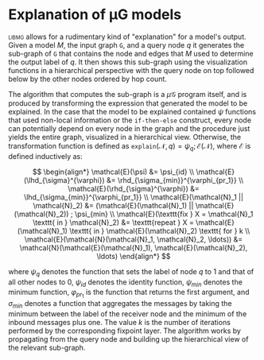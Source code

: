 # Explanation of μG models

<span style="font-variant:small-caps;">libmg</span> allows for a rudimentary kind of "explanation" for a model's output. Given a model $M$, the input graph
$\mathtt{G}$, and a query node $q$ it generates the sub-graph of $\mathtt{G}$ that contains the node and edges that $M$ used to determine the output label of $q$.
It then shows this sub-graph using the visualization functions in a hierarchical perspective with the query node on top followed below by the other nodes
ordered by hop count.

The algorithm that computes the sub-graph is a $\mu\mathcal{G}$ program itself, and is produced by transforming the expression that generated the model to be
explained. In the case that the model to be explained contained $\psi$ functions that used non-local information or the `if-then-else` construct,
every node can potentially depend on every node in the graph and the procedure just yields the entire graph, visualized in a hierarchical view. Otherwise,
the transformation function is defined as $\mathtt{explain}(\mathcal{N}, q) = \psi_q ; \mathcal{E}(\mathcal{N})$, where $\mathcal{E}$ is defined inductively as:

$$
\begin{align*}
\mathcal{E}(\psi) &= \psi_{id} \\
\mathcal{E}(\lhd_{\sigma}^{\varphi}) &= \rhd_{\sigma_{min}}^{\varphi_{pr_1}} \\
\mathcal{E}(\rhd_{\sigma}^{\varphi}) &= \lhd_{\sigma_{min}}^{\varphi_{pr_1}} \\
\mathcal{E}(\mathcal{N}_1 || \mathcal{N}_2) &= (\mathcal{E}(\mathcal{N}_1) || \mathcal{E}(\mathcal{N}_2)) ; \psi_{min} \\
\mathcal{E}(\texttt{fix } X = \mathcal{N}_1 \texttt{ in } \mathcal{N}_2) &= \texttt{repeat } X = \mathcal{E}(\mathcal{N}_1) \texttt{ in } \mathcal{E}(\mathcal{N}_2) \texttt{ for } k \\
\mathcal{E}(\mathcal{N}(\mathcal{N}_1, \mathcal{N}_2, \ldots)) &= \mathcal{N}(\mathcal{E}(\mathcal{N}_1), \mathcal{E}(\mathcal{N}_2), \ldots)
\end{align*}
$$

where $\psi_q$ denotes the function that sets the label of node $q$ to 1 and that of all other nodes to 0, $\psi_{id}$ denotes the identity function,
$\psi_{min}$ denotes the minimum function, $\varphi_{pr_1}$ is the function that returns the first argument, and $\sigma_{min}$ denotes a function that
aggregates the messages by taking the minimum between the label of the receiver node and the minimum of the inbound messages plus one. The value $k$ is the
number of iterations performed by the corresponding fixpoint layer. The algorithm works by propagating from the query node and building up the hierarchical
view of the relevant sub-graph.